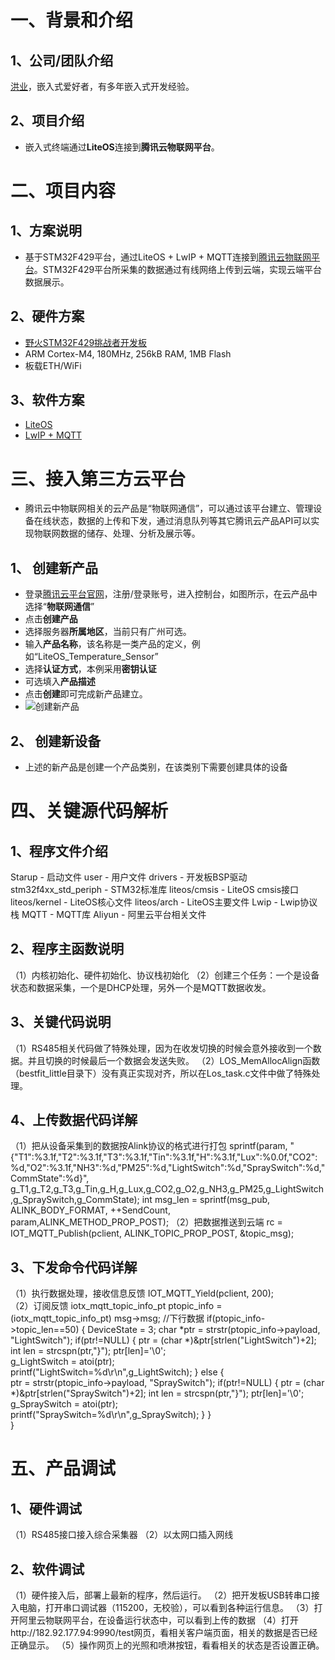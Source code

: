 # 一、背景和介绍

## 1、公司/团队介绍
[洪业](https://github.com/ianhom)，嵌入式爱好者，有多年嵌入式开发经验。

## 2、项目介绍    
- 嵌入式终端通过**LiteOS**连接到**腾讯云物联网平台**。    

# 二、项目内容
## 1、方案说明
- 基于STM32F429平台，通过LiteOS + LwIP + MQTT连接到[腾讯云物联网平台](https://cloud.tencent.com/product/iothub)。STM32F429平台所采集的数据通过有线网络上传到云端，实现云端平台数据展示。

## 2、硬件方案
- [野火STM32F429挑战者开发板](https://item.taobao.com/item.htm?spm=a1z10.5-c.w4002-10310241588.32.31936ab2hZzHfP&id=545418358219)
- ARM Cortex-M4, 180MHz, 256kB RAM, 1MB Flash
- 板载ETH/WiFi

## 3、软件方案
- [LiteOS](https://github.com/LiteOS/LiteOS)
- [LwIP + MQTT](http://savannah.nongnu.org/projects/lwip/)

# 三、接入第三方云平台
- 腾讯云中物联网相关的云产品是“物联网通信”，可以通过该平台建立、管理设备在线状态，数据的上传和下发，通过消息队列等其它腾讯云产品API可以实现物联网数据的储存、处理、分析及展示等。

## 1、 创建新产品
- 登录[腾讯云平台官网](https://cloud.tencent.com/)，注册/登录账号，进入控制台，如图所示，在云产品中选择“**物联网通信**”
- 点击**创建产品**
- 选择服务器**所属地区**，当前只有广州可选。
- 输入**产品名称**，该名称是一类产品的定义，例如“LiteOS_Temperature_Sensor”
- 选择**认证方式**，本例采用**密钥认证**
- 可选填入**产品描述**
- 点击**创建**即可完成新产品建立。
- ![创建新产品]()

## 2、 创建新设备
- 上述的新产品是创建一个产品类别，在该类别下需要创建具体的设备

# 四、关键源代码解析

## 1、程序文件介绍
Starup - 启动文件
user - 用户文件
drivers - 开发板BSP驱动
stm32f4xx_std_periph - STM32标准库
liteos/cmsis - LiteOS cmsis接口
liteos/kernel - LiteOS核心文件
liteos/arch - LiteOS主要文件
Lwip - Lwip协议栈
MQTT - MQTT库
Aliyun - 阿里云平台相关文件

## 2、程序主函数说明
（1）内核初始化、硬件初始化、协议栈初始化
（2）创建三个任务：一个是设备状态和数据采集，一个是DHCP处理，另外一个是MQTT数据收发。

## 3、关键代码说明
（1）RS485相关代码做了特殊处理，因为在收发切换的时候会意外接收到一个数据。并且切换的时候最后一个数据会发送失败。
（2）LOS_MemAllocAlign函数（bestfit_little目录下）没有真正实现对齐，所以在Los_task.c文件中做了特殊处理。

## 4、上传数据代码详解
（1）把从设备采集到的数据按Alink协议的格式进行打包
sprintf(param,  "{\"T1\":%3.1f,\"T2\":%3.1f,\"T3\":%3.1f,\"Tin\":%3.1f,\"H\":%3.1f,\"Lux\":%0.0f,\"CO2\":%d,\"O2\":%3.1f,\"NH3\":%d,\"PM25\":%d,\"LightSwitch\":%d,\"SpraySwitch\":%d,\"CommState\":%d}",				g_T1,g_T2,g_T3,g_Tin,g_H,g_Lux,g_CO2,g_O2,g_NH3,g_PM25,g_LightSwitch,g_SpraySwitch,g_CommState);
int msg_len = sprintf(msg_pub, ALINK_BODY_FORMAT, ++SendCount, param,ALINK_METHOD_PROP_POST);
（2）把数据推送到云端
 rc = IOT_MQTT_Publish(pclient, ALINK_TOPIC_PROP_POST, &topic_msg);

## 3、下发命令代码详解
（1）执行数据处理，接收信息反馈
IOT_MQTT_Yield(pclient, 200);	
（2）订阅反馈
iotx_mqtt_topic_info_pt ptopic_info = (iotx_mqtt_topic_info_pt) msg->msg;
//下行数据
if(ptopic_info->topic_len==50)
{
        DeviceState = 3;
       char *ptr = strstr(ptopic_info->payload, "LightSwitch");
		if(ptr!=NULL)
		{
				ptr = (char *)&ptr[strlen("LightSwitch")+2];
				int len = strcspn(ptr,"}");
				ptr[len]='\0';					
				g_LightSwitch = atoi(ptr);	
				printf("LightSwitch=%d\r\n",g_LightSwitch);
		}
		else
		{			
			ptr = strstr(ptopic_info->payload, "SpraySwitch");
			if(ptr!=NULL)
			{
					ptr = (char *)&ptr[strlen("SpraySwitch")+2];
					int len = strcspn(ptr,"}");
					ptr[len]='\0';					
					g_SpraySwitch = atoi(ptr);		
					printf("SpraySwitch=%d\r\n",g_SpraySwitch);
		 }
	 }				
}

	 	
# 五、产品调试

## 1、硬件调试
（1）RS485接口接入综合采集器
（2）以太网口插入网线

## 2、软件调试
（1）硬件接入后，部署上最新的程序，然后运行。
（2）把开发板USB转串口接入电脑，打开串口调试器（115200，无校验），可以看到各种运行信息。
（3）打开阿里云物联网平台，在设备运行状态中，可以看到上传的数据
（4）打开http://182.92.177.94:9990/test网页，看相关客户端页面，相关的数据是否已经正确显示。
（5）操作网页上的光照和喷淋按钮，看看相关的状态是否设置正确。

